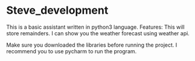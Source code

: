 # Steve_development
This is a basic assistant written in python3 language. 
Features: 
This will store remainders. I can show you the weather forecast using weather api.

Make sure you downloaded the libraries before running the project.
I recommend you to use pycharm to run the program.
